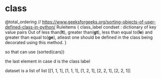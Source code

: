 # class 

@total_ordering    // https://www.geeksforgeeks.org/sorting-objects-of-user-defined-class-in-python/ 
Ruleitems
{
class_label 
condset : dictionary of key value pairs
Out of less than(__lt__), greater than(__gt__), less than equal to(__le__) and greater than equal to(__ge__), atleast one should be defined in the class being decorated using this method.
}

so that can use (sorted(cars))



the last element in case d is the class label 

dataset is a list of list  [[1, 1, 1], [1, 1, 1], [1, 2, 1], [2, 2, 1], [2, 2, 1]]